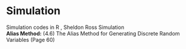 # Simulation
Simulation codes in R , Sheldon Ross Simulation</br>
<b>Alias Method:</b> (4.6) The Alias Method for Generating Discrete Random Variables (Page 60)
